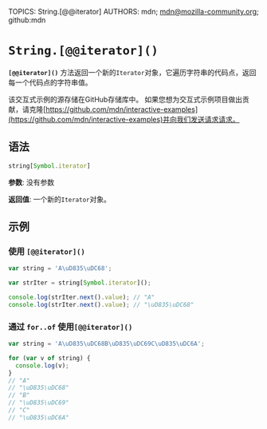 TOPICS: String.[@@iterator]
AUTHORS: mdn; mdn@mozilla-community.org; github:mdn

# `String.[@@iterator]()`

**`[@@iterator]()`** 方法返回一个新的`Iterator`对象，它遍历字符串的代码点，返回每一个代码点的字符串值。

该交互式示例的源存储在GitHub存储库中。 如果您想为交互式示例项目做出贡献，请克隆[https://github.com/mdn/interactive-examples](https://github.com/mdn/interactive-examples)并向我们发送请求请求。

## 语法

```javascript
string[Symbol.iterator]
```

**参数**: 没有参数

**返回值**: 一个新的`Iterator`对象。

## 示例

### 使用 `[@@iterator]()`

```javascript
var string = 'A\uD835\uDC68';

var strIter = string[Symbol.iterator]();

console.log(strIter.next().value); // "A"
console.log(strIter.next().value); // "\uD835\uDC68"
```

### 通过 `for..of` 使用`[@@iterator]()`

```javascript
var string = 'A\uD835\uDC68B\uD835\uDC69C\uD835\uDC6A';

for (var v of string) {
  console.log(v);
}
// "A"
// "\uD835\uDC68"
// "B"
// "\uD835\uDC69"
// "C"
// "\uD835\uDC6A"
```
